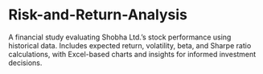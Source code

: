 # Risk-and-Return-Analysis
A financial study evaluating Shobha Ltd.’s stock performance using historical data. Includes expected return, volatility, beta, and Sharpe ratio calculations, with Excel-based charts and insights for informed investment decisions.
